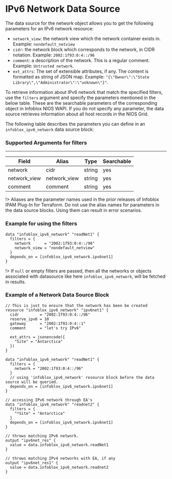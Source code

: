 # IPv6 Network Data Source

The data source for the network object allows you to get the following parameters for an IPv6 network resource:

- `network_view`: the network view which the network container exists in. Example: `nondefault_netview`
- `cidr`: the network block which corresponds to the network, in CIDR notation. Example: `2002:1f93:0:4::/96`
- `comment`: a description of the network. This is a regular comment. Example: `Untrusted network`.
- `ext_attrs`: The set of extensible attributes, if any. The content is formatted as string of JSON map. Example: `"{\"Owner\":\"State Library\",\"Administrator\":\"unknown\"}"`.

To retrieve information about IPv6 network that match the specified filters, use the `filters` argument and specify the parameters mentioned in the below table. These are the searchable parameters of the corresponding object in Infoblox NIOS WAPI. If you do not specify any parameter, the data source retrieves information about all host records in the NIOS Grid.

The following table describes the parameters you can define in an `infoblox_ipv6_network` data source block:

### Supported Arguments for filters

---

| Field        | Alias        | Type   | Searchable |
| ------------ | ------------ | ------ | ---------- |
| network      | cidr         | string | yes        |
| network_view | network_view | string | yes        |
| comment      | comment      | string | yes        |

!> Aliases are the parameter names used in the prior releases of Infoblox IPAM Plug-In for Terraform. Do not use the alias names for parameters in the data source blocks. Using them can result in error scenarios.

### Example for using the filters

```hcl
data "infoblox_ipv6_network" "readNet1" {
  filters = {
    network      = "2002:1f93:0:4::/96"
    network_view = "nondefault_netview"
  }
  depends_on = [infoblox_ipv6_network.ipv6net1]
}
```

!> If `null` or empty filters are passed, then all the networks or objects associated with datasource like here `infoblox_ipv6_network`, will be fetched in results.

### Example of a Network Data Source Block

```hcl
// This is just to ensure that the network has been be created
resource "infoblox_ipv6_network" "ipv6net1" {
  cidr         = "2002:1f93:0:4::/96"
  reserve_ipv6 = 10
  gateway      = "2002:1f93:0:4::1"
  comment      = "let's try IPv6"

  ext_attrs = jsonencode({
    "Site" = "Antarctica"
  })
}

data "infoblox_ipv6_network" "readNet1" {
  filters = {
    network = "2002:1f93:0:4::/96"
  }
  // using 'infoblox_ipv6_network' resource block before the data source will be queried.
  depends_on = [infoblox_ipv6_network.ipv6net1]
}

// accessing IPv6 network through EA's
data "infoblox_ipv6_network" "readnet2" {
  filters = {
    "*Site" = "Antarctica"
  }
  depends_on = [infoblox_ipv6_network.ipv6net1]
}

// throws matching IPv6 network.
output "ipv6net_res" {
  value = data.infoblox_ipv6_network.readNet1
}

// throws matching IPv4 networks with EA, if any
output "ipv6net_res1" {
  value = data.infoblox_ipv6_network.readnet2
}
```
